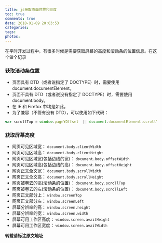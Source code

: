 ```yaml
---
title: js获取页面位置和高度
toc: true
comments: true
date: 2018-01-09 20:03:53
categories:
tags:
photos:
---
```


<!--more-->

在平时开发过程中，有很多时候是需要获取屏幕的高度和滚动条的位置信息。在这个做个记录

### 获取滚动条位置

* 页面具有 DTD（或者说指定了 DOCTYPE）时，需要使用 document.documentElement。
* 页面不具有 DTD（或者说没有指定了 DOCTYPE）时，需要使用 document.body。
* 在 IE 和 Firefox 中均是如此。
* 为了兼容（不管有没有 DTD），可以使用如下代码：

```javascript
var scrollTop = window.pageYOffset  || document.documentElement.scrollTop  || document.body.scrollTop  || 0;
```

### 获取屏幕高度

* 网页可见区域宽： `document.body.clientWidth`
* 网页可见区域高： `document.body.clientHeight`
* 网页可见区域宽(包括边线的宽)： `document.body.offsetWidth`
* 网页可见区域高(包括边线的高)： `document.body.offsetHeight`
* 网页正文全文宽： `document.body.scrollWidth`
* 网页正文全文高： `document.body.scrollHeight`
* 网页被卷去的高(滚动条的位置)： `document.body.scrollTop`
* 网页被卷去的左(滚动条的位置)： `document.body.scrollLeft`
* 网页正文部分上： `window.screenTop`
* 网页正文部分左： `window.screenLeft`
* 屏幕分辨率的高： `window.screen.height`
* 屏幕分辨率的宽： `window.screen.width`
* 屏幕可用工作区高度： `window.screen.availHeight`
* 屏幕可用工作区宽度： `window.screen.availWidth`



**转载请标注原文地址**
